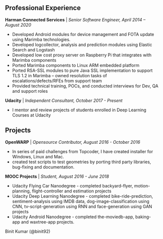## Professional Experience

**Harman Connected Services**     |     *Senior Software Engineer, April 2014 – August 2020*
+ Developed Android modules for device management and FOTA update using Marimba technologies.
+ Developed logcollector, analysis and prediction modules using Elastic Search and Logstash
+ Developed low cost proxy server on Raspberry Pi that integrates with Marimba components
+ Ported Marimba components to Linux ARM embedded platform
+ Ported RSA-SSL modules to pure Java SSL implementation to support TLS 1.2 in Marimba – owned resolution tasks of escalations/defects/RFEs from support team
+ Provided technical training, POCs, and conducted interviews for Dev, QA and support roles

**Udacity**  | *Independent Consultant, October 2017 - Present*
+ I mentor and review projects of students enrolled in Deep Learning Courses at Udacity


## Projects

**OpenWARP** | *Opensource Contributor, August 2016 - October 2016*
+ In series of paid challenges from Topcoder, I have created installer for Windows, Linux and Mac.
+ created test scripts to test geometries by porting third party libraries, bug-fixing and documentation.

**MOOC Projects** | *Student, August 2016 - June 2018*
+ Udacity Flying Car Nanodegree - completed backyard-flyer, motion-planning, flight-controller and estimation projects
+ Udacity Deep Learning Nanodegree - completed bike-ride-prediction, sentiment-analysis using IMDB data, dog-image-classification using CNN, tv-script-generation using RNN and face-generation using GAN projects
+ Udacity Android Nanodegree - completed the-moviedb-app, baking-app and waxtree-app projects.



Binit Kumar (@binit92)
